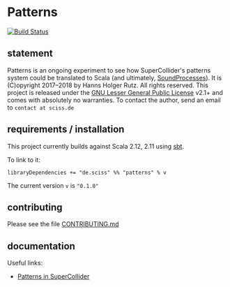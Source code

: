 # Patterns

[![Build Status](https://travis-ci.org/Sciss/Patterns.svg?branch=master)](https://travis-ci.org/Sciss/Patterns)

## statement

Patterns is an ongoing experiment to see how SuperCollider's patterns system could be translated to Scala (and ultimately, [SoundProcesses](https://github.com/Sciss/SoundProcesses)).
It is (C)opyright 2017&ndash;2018 by Hanns Holger Rutz. All rights reserved. This project is released under the [GNU Lesser General Public License](https://raw.github.com/Sciss/Patterns/master/LICENSE) v2.1+ and comes with absolutely no warranties. To contact the author, send an email to `contact at sciss.de`

## requirements / installation

This project currently builds against Scala 2.12, 2.11 using [sbt](http://www.scala-sbt.org/).

To link to it:

    libraryDependencies += "de.sciss" %% "patterns" % v

The current version `v` is `"0.1.0"`

## contributing

Please see the file [CONTRIBUTING.md](CONTRIBUTING.md)

## documentation

Useful links:

- [Patterns in SuperCollider](http://doc.sccode.org/Tutorials/A-Practical-Guide/PG_01_Introduction.html)
